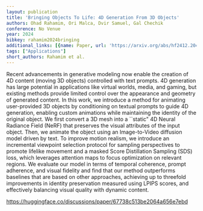 ```yaml
---
layout: publication
title: 'Bringing Objects To Life: 4D Generation From 3D Objects'
authors: Ohad Rahamim, Ori Malca, Dvir Samuel, Gal Chechik
conference: No Venue
year: 2024
bibkey: rahamim2024bringing
additional_links: [{name: Paper, url: 'https://arxiv.org/abs/hf2412.20422'}]
tags: ["Applications"]
short_authors: Rahamim et al.
---
```

Recent advancements in generative modeling now enable the creation of 4D content (moving 3D objects) controlled with text prompts. 4D generation has large potential in applications like virtual worlds, media, and gaming, but existing methods provide limited control over the appearance and geometry of generated content. In this work, we introduce a method for animating user-provided 3D objects by conditioning on textual prompts to guide 4D generation, enabling custom animations while maintaining the identity of the original object. We first convert a 3D mesh into a ``static" 4D Neural Radiance Field (NeRF) that preserves the visual attributes of the input object. Then, we animate the object using an Image-to-Video diffusion model driven by text. To improve motion realism, we introduce an incremental viewpoint selection protocol for sampling perspectives to promote lifelike movement and a masked Score Distillation Sampling (SDS) loss, which leverages attention maps to focus optimization on relevant regions. We evaluate our model in terms of temporal coherence, prompt adherence, and visual fidelity and find that our method outperforms baselines that are based on other approaches, achieving up to threefold improvements in identity preservation measured using LPIPS scores, and effectively balancing visual quality with dynamic content.

https://huggingface.co/discussions/paper/67738c513be2064a656e7ebd